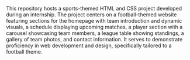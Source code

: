 This repository hosts a sports-themed HTML and CSS project developed during an internship. The project centers on a football-themed website featuring sections for the homepage with team introduction and dynamic visuals, a schedule displaying upcoming matches, a player section with a carousel showcasing team members, a league table showing standings, a gallery of team photos, and contact information. It serves to demonstrate proficiency in web development and design, specifically tailored to a football theme.
